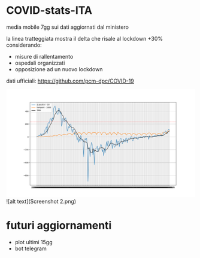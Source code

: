 # COVID-stats-ITA
media mobile 7gg sui dati aggiornati dal ministero

la linea tratteggiata mostra il delta che risale al lockdown +30% considerando:
- misure di rallentamento
- ospedali organizzati
- opposizione ad un nuovo lockdown

dati ufficiali: https://github.com/pcm-dpc/COVID-19

![alt text](Figure_1bhjb.png)
![alt text](Screenshot 2.png)

# futuri aggiornamenti
- plot ultimi 15gg
- bot telegram
